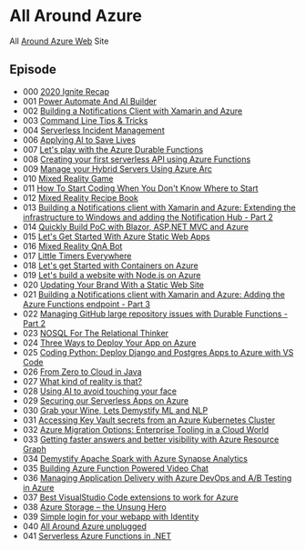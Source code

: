 # All Around Azure

All [Around Azure Web](https://blog.allaroundazure.com/?WT.mc_id=java-0000-bbenz) Site

## Episode
- 000 [2020 Ignite Recap](episodes/000)
- 001 [Power Automate And AI Builder](episodes/001)
- 002 [Building a Notifications Client with Xamarin and Azure](episodes/002)
- 003 [Command Line Tips & Tricks](episodes/003)
- 004 [Serverless Incident Management](episodes/004)
- 006 [Applying AI to Save Lives](episodes/006)
- 007 [Let's play with the Azure Durable Functions](episodes/007)
- 008 [Creating your first serverless API using Azure Functions](episodes/008)
- 009 [Manage your Hybrid Servers Using Azure Arc](episodes/009)
- 010 [Mixed Reality Game](episodes/010)
- 011 [How To Start Coding When You Don't Know Where to Start](episodes/011)
- 012 [Mixed Reality Recipe Book](episodes/012) 
- 013 [Building a Notifications client with Xamarin and Azure: Extending the infrastructure to Windows and adding the Notification Hub - Part 2](episodes/013)
- 014 [Quickly Build PoC with Blazor, ASP.NET MVC and Azure](episodes/014)
- 015 [Let's Get Started With Azure Static Web Apps](episodes/015)
- 016 [Mixed Reality QnA Bot](episodes/016)
- 017 [Little Timers Everywhere](episodes/017)
- 018 [Let's get Started with Containers on Azure](episodes/018)
- 019 [Let's build a website with Node.js on Azure](episodes/019)
- 020 [Updating Your Brand With a Static Web Site](episodes/020)
- 021 [Building a Notifications client with Xamarin and Azure: Adding the Azure Functions endpoint - Part 3](episodes/021)
- 022 [Managing GitHub large repository issues with Durable Functions - Part 2](episodes/022)
- 023 [NOSQL For The Relational Thinker](episodes/023)
- 024 [Three Ways to Deploy Your App on Azure](episodes/024)
- 025 [Coding Python: Deploy Django and Postgres Apps to Azure with VS Code](episodes/025)
- 026 [From Zero to Cloud in Java](episodes/026)
- 027 [What kind of reality is that?](episodes/027)
- 028 [Using AI to avoid touching your face](episodes/028)
- 029 [Securing our Serverless Apps on Azure](episodes/029)
- 030 [Grab your Wine, Lets Demystify ML and NLP](episodes/029)
- 031 [Accessing Key Vault secrets from an Azure Kubernetes Cluster](episodes/030)
- 032 [Azure Migration Options: Enterprise Tooling in a Cloud World](episodes/032)
- 033 [Getting faster answers and better visibility with Azure Resource Graph](episodes/033)
- 034 [Demystify Apache Spark with Azure Synapse Analytics](episodes/034)
- 035 [Building Azure Function Powered Video Chat](episodes/035)
- 036 [Managing Application Delivery with Azure DevOps and A/B Testing in Azure](episodes/036)
- 037 [Best VisualStudio Code extensions to work for Azure](episodes/037)
- 038 [Azure Storage – the Unsung Hero](episodes/038)
- 039 [Simple login for your webapp with Identity](episodes/039)
- 040 [All Around Azure unplugged](episodes/040)
- 041 [Serverless Azure Functions in .NET](episodes/041) 

